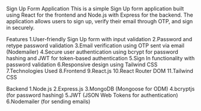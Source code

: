 Sign Up Form Application
This is a simple Sign Up form application built using React for the frontend and Node.js with Express for the backend. The application allows users to sign up, verify their email through OTP, and sign in securely.

Features
1.User-friendly Sign Up form with input validation
2.Password and retype password validation
3.Email verification using OTP sent via email (Nodemailer)
4.Secure user authentication using bcrypt for password hashing and JWT for token-based authentication
5.Sign In functionality with password validation
6.Responsive design using Tailwind CSS
7.Technologies Used
8.Frontend
9.React.js
10.React Router DOM
11.Tailwind CSS


Backend
1.Node.js
2.Express.js
3.MongoDB (Mongoose for ODM)
4.bcryptjs (for password hashing)
5.JWT (JSON Web Tokens for authentication)
6.Nodemailer (for sending emails)
